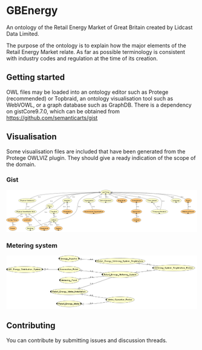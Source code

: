 # GBEnergy

An ontology of the Retail Energy Market of Great Britain created by Lidcast Data Limited.

The purpose of the ontology is to explain how the major elements of the Retail Energy Market relate. As far as possible terminology is consistent with industry codes and regulation at the time of its creation.

## Getting started

OWL files may be loaded into an ontology editor such as Protege (recommended) or Topbraid, an ontology visualisation tool such as WebVOWL, or a graph database such as GraphDB. There is a dependency on gistCore9.7.0, which can be obtained from https://github.com/semanticarts/gist

## Visualisation

Some visualisation files are included that have been generated from the Protege OWLVIZ plugin. They should give a ready indication of the scope of the domain.

### Gist
![Gist ontology visualisation](/REGIST_0.1.1.png)

### Metering system
![Metering system ontology visualisation](/RE_MeteringSystem_0.1.1.png)

## Contributing

You can contribute by submitting issues and discussion threads. 
